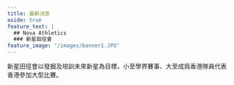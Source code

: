 ```yaml
---
title: 最新消息
aside: true
feature_text: |
  ## Nova Athletics
  ### 新星田徑會
feature_image: "/images/banner1.JPG"
---
```


新星田徑會以發掘及培訓未來新星為目標，小至學界賽事、大至成爲香港隊員代表香港參加大型比賽。
